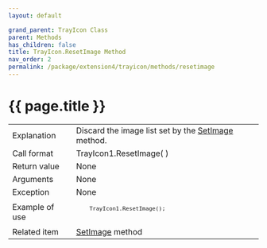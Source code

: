 ```yaml
---
layout: default

grand_parent: TrayIcon Class
parent: Methods
has_children: false
title: TrayIcon.ResetImage Method
nav_order: 2
permalink: /package/extension4/trayicon/methods/resetimage
---
```

# {{ page.title }}

<table>
  <tr>
    <td>Explanation</td>
    <td colspan="2">Discard the image list set by the <a href="/package/extension4/trayicon/methods/setimage">SetImage</a> method.</td>
  </tr>
  <tr>
    <td>Call format</td>
    <td colspan="2">TrayIcon1.ResetImage( )</td>
  </tr>
  <tr>
    <td>Return value</td>
    <td colspan="2">None</td>
  </tr>  
  <tr>
    <td>Arguments</td>
    <td colspan="2">None</td>
  </tr>
  <tr>
    <td>Exception</td>
    <td colspan="2">None</td>
  </tr>
  <tr>
    <td>Example of use</td>
    <td colspan="2"><code><pre>
    TrayIcon1.ResetImage();
    </pre></code></td>
  </tr>
  <tr>
    <td>Related item</td>
    <td colspan="2"><a href="/package/extension4/trayicon/methods/setimage">SetImage</a> method</td>
  </tr>
</table>